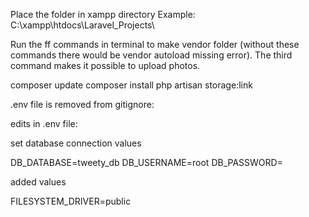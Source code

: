 Place the folder in xampp directory Example: C:\xampp\htdocs\Laravel_Projects\

Run the ff commands in terminal to make vendor folder (without these commands there would be vendor autoload missing error). 
The third command makes it possible to upload photos.

composer update
composer install
php artisan storage:link

.env file is removed from gitignore:

edits in .env file:

set database connection values

DB_DATABASE=tweety_db
DB_USERNAME=root
DB_PASSWORD=

added values

FILESYSTEM_DRIVER=public
